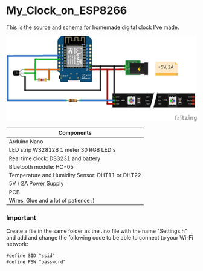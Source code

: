 # My_Clock_on_ESP8266

This is the source and schema for homemade digital clock I've made.

![alt text](https://github.com/vkarazha/My_Clock_on_ESP8266/blob/master/Schema.png)

| Components                              			    |
| -------------                          			      |
| Arduino Nano                           			      |
| LED strip WS2812B 1 meter 30 RGB LED's		 	      |
| Real time clock: DS3231 and battery          		  |
| Bluetooth module: HC-05                 			    |
| Temperature and Humidity Sensor: DHT11 or DHT22  	|
| 5V / 2A  Power Supply								              |
| PCB                                    			      |
| Wires, Glue and a lot of patience :)    			    |
 
### Important

Create a file in the same folder as the .ino file with the name "Settings.h" and add and change the following code to be able to connect to your Wi-Fi network:

```
#define SID "ssid"
#define PSW "password"
``` 
